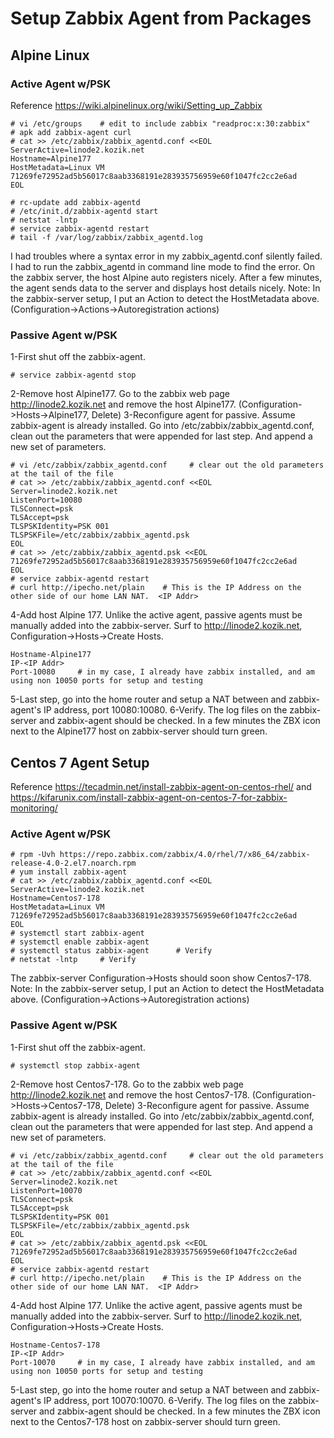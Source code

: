 # Setup Zabbix Agent from Packages
## Alpine Linux
### Active Agent w/PSK
Reference https://wiki.alpinelinux.org/wiki/Setting_up_Zabbix
```
# vi /etc/groups    # edit to include zabbix "readproc:x:30:zabbix"
# apk add zabbix-agent curl
# cat >> /etc/zabbix/zabbix_agentd.conf <<EOL
ServerActive=linode2.kozik.net
Hostname=Alpine177
HostMetadata=Linux VM 71269fe72952ad5b56017c8aab3368191e283935756959e60f1047fc2cc2e6ad
EOL

# rc-update add zabbix-agentd
# /etc/init.d/zabbix-agentd start
# netstat -lntp
# service zabbix-agentd restart
# tail -f /var/log/zabbix/zabbix_agentd.log
```
I had troubles where a syntax error in my zabbix_agentd.conf silently failed.  I had to run the zabbix_agentd in command line mode to find the error.
On the zabbix server, the host Alpine auto registers nicely.  After a few minutes, the agent sends data to the server and displays host details nicely. Note: In the zabbix-server setup, I put an Action to detect the HostMetadata above. (Configuration->Actions->Autoregistration actions)

### Passive Agent w/PSK
1-First shut off the zabbix-agent.
```
# service zabbix-agentd stop
```
2-Remove host Alpine177. Go to the zabbix web page http://linode2.kozik.net and remove the host Alpine177. (Configuration->Hosts->Alpine177, Delete) 
3-Reconfigure agent for passive. Assume zabbix-agent is already installed.  Go into /etc/zabbix/zabbix_agentd.conf, clean out the parameters that were appended for last step. And append a new set of parameters.
```
# vi /etc/zabbix/zabbix_agentd.conf     # clear out the old parameters at the tail of the file
# cat >> /etc/zabbix/zabbix_agentd.conf <<EOL
Server=linode2.kozik.net
ListenPort=10080      
TLSConnect=psk
TLSAccept=psk
TLSPSKIdentity=PSK 001
TLSPSKFile=/etc/zabbix/zabbix_agentd.psk
EOL
# cat >> /etc/zabbix/zabbix_agentd.psk <<EOL
71269fe72952ad5b56017c8aab3368191e283935756959e60f1047fc2cc2e6ad
EOL
# service zabbix-agentd restart
# curl http://ipecho.net/plain    # This is the IP Address on the other side of our home LAN NAT.  <IP Addr>
```
4-Add host Alpine 177. Unlike the active agent, passive agents must be manually added into the zabbix-server.  Surf to http://linode2.kozik.net, Configuration->Hosts->Create Hosts. 
```
Hostname-Alpine177 
IP-<IP Addr>
Port-10080     # in my case, I already have zabbix installed, and am using non 10050 ports for setup and testing
```
5-Last step, go into the home router and setup a NAT between <IP Addr> and zabbix-agent's IP address, port 10080:10080. 
6-Verify.  The log files on the zabbix-server and zabbix-agent should be checked.  In a few minutes the ZBX icon next to the Alpine177 host on zabbix-server should turn green.


## Centos 7 Agent Setup
Reference https://tecadmin.net/install-zabbix-agent-on-centos-rhel/ and https://kifarunix.com/install-zabbix-agent-on-centos-7-for-zabbix-monitoring/
### Active Agent w/PSK
```
# rpm -Uvh https://repo.zabbix.com/zabbix/4.0/rhel/7/x86_64/zabbix-release-4.0-2.el7.noarch.rpm
# yum install zabbix-agent
# cat >> /etc/zabbix/zabbix_agentd.conf <<EOL
ServerActive=linode2.kozik.net
Hostname=Centos7-178
HostMetadata=Linux VM 71269fe72952ad5b56017c8aab3368191e283935756959e60f1047fc2cc2e6ad
EOL
# systemctl start zabbix-agent
# systemctl enable zabbix-agent
# systemctl status zabbix-agent      # Verify 
# netstat -lntp     # Verify
```
The zabbix-server Configuration->Hosts should soon show Centos7-178. Note: In the zabbix-server setup, I put an Action to detect the HostMetadata above. (Configuration->Actions->Autoregistration actions)

### Passive Agent w/PSK
1-First shut off the zabbix-agent.
```
# systemctl stop zabbix-agent
```
2-Remove host Centos7-178. Go to the zabbix web page http://linode2.kozik.net and remove the host Centos7-178. (Configuration->Hosts->Centos7-178, Delete) 
3-Reconfigure agent for passive. Assume zabbix-agent is already installed.  Go into /etc/zabbix/zabbix_agentd.conf, clean out the parameters that were appended for last step. And append a new set of parameters.
```
# vi /etc/zabbix/zabbix_agentd.conf     # clear out the old parameters at the tail of the file
# cat >> /etc/zabbix/zabbix_agentd.conf <<EOL
Server=linode2.kozik.net
ListenPort=10070      
TLSConnect=psk
TLSAccept=psk
TLSPSKIdentity=PSK 001
TLSPSKFile=/etc/zabbix/zabbix_agentd.psk
EOL
# cat >> /etc/zabbix/zabbix_agentd.psk <<EOL
71269fe72952ad5b56017c8aab3368191e283935756959e60f1047fc2cc2e6ad
EOL
# service zabbix-agentd restart
# curl http://ipecho.net/plain    # This is the IP Address on the other side of our home LAN NAT.  <IP Addr>
```
4-Add host Alpine 177. Unlike the active agent, passive agents must be manually added into the zabbix-server.  Surf to http://linode2.kozik.net, Configuration->Hosts->Create Hosts. 
```
Hostname-Centos7-178 
IP-<IP Addr>
Port-10070     # in my case, I already have zabbix installed, and am using non 10050 ports for setup and testing
```
5-Last step, go into the home router and setup a NAT between <IP Addr> and zabbix-agent's IP address, port 10070:10070. 
6-Verify.  The log files on the zabbix-server and zabbix-agent should be checked.  In a few minutes the ZBX icon next to the Centos7-178 host on zabbix-server should turn green.




